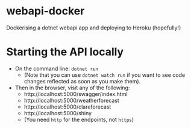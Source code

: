 # webapi-docker

Dockerising a dotnet webapi app and deploying to Heroku (hopefully!)

# Starting the API locally

- On the command line: `dotnet run`
    - (Note that you can use `dotnet watch run` if you want to see code changes reflected as soon as you make them).
- Then in the browser, visit any of the following:
    - http://localhost:5000/swagger/index.html
    - http://localhost:5000/weatherforecast
    - http://localhost:5000/clareforecast
    - http://localhost:5000/shiny
    - (You need `http` for the endpoints, not `https`)
